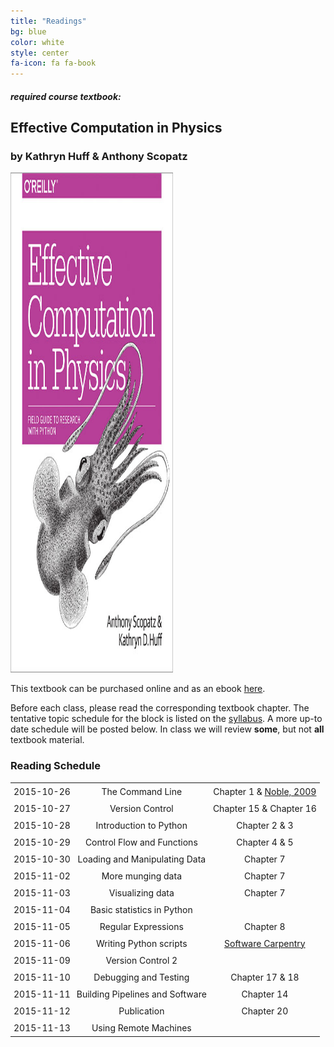 ```yaml
---
title: "Readings"
bg: blue
color: white
style: center
fa-icon: fa fa-book
---
```


#### *required course textbook:*

## Effective Computation in Physics

### by Kathryn Huff & Anthony Scopatz

<a href="http://physics.codes/">
<img height="800" width="260" src="img/ecip.jpg" />
</a>

This textbook can be purchased online and as an ebook [here](http://shop.oreilly.com/product/0636920033424.do).

Before each class, please read the corresponding textbook chapter. The tentative topic schedule for 
the block is listed on the [syllabus](https://github.com/PHY3009/PHY3009-2015/blob/gh-pages/README.md). 
A more up-to date schedule will be posted below. In class we will review **some**, but not 
**all** textbook material. 

### Reading Schedule

<center>
<table>
  <tr>
    <td style="padding: 5px;" align="center" valign="middle">2015-10-26</td>
    <td style="padding: 5px;" align="center" valign="middle">The Command Line </td>
    <td style="padding: 5px;" align="center" valign="middle">Chapter 1 & <a href="http://journals.plos.org/ploscompbiol/article?id=10.1371/journal.pcbi.1000424">Noble, 2009</a></td>
  </tr>
  <tr>
  <td style="padding: 5px;" align="center" valign="middle">2015-10-27</td>
  <td style="padding: 5px;" align="center" valign="middle">Version Control</td>
  <td style="padding: 5px;" align="center" valign="middle">Chapter 15 & Chapter 16</td>
  </tr>
  <tr>
  <td style="padding: 5px;" align="center" valign="middle">2015-10-28</td>
  <td style="padding: 5px;" align="center" valign="middle">Introduction to Python</td>
  <td style="padding: 5px;" align="center" valign="middle">Chapter 2 & 3</td>
  </tr>
  <tr>
  <td style="padding: 5px;" align="center" valign="middle">2015-10-29</td>
  <td style="padding: 5px;" align="center" valign="middle">Control Flow and Functions</td>
  <td style="padding: 5px;" align="center" valign="middle">Chapter 4 & 5</td>
  </tr>
  <tr>
  <td style="padding: 5px;" align="center" valign="middle">2015-10-30</td>
  <td style="padding: 5px;" align="center" valign="middle">Loading and Manipulating Data</td>
  <td style="padding: 5px;" align="center" valign="middle">Chapter 7</td>
  </tr>
  <tr>
  <td style="padding: 5px;" align="center" valign="middle">2015-11-02</td>
  <td style="padding: 5px;" align="center" valign="middle">More munging data</td>
  <td style="padding: 5px;" align="center" valign="middle">Chapter 7</td>
  </tr>
  <tr>
  <td style="padding: 5px;" align="center" valign="middle">2015-11-03</td>
  <td style="padding: 5px;" align="center" valign="middle">Visualizing data</td>
  <td style="padding: 5px;" align="center" valign="middle">Chapter 7</td>
  </tr>
  <tr>
  <td style="padding: 5px;" align="center" valign="middle">2015-11-04</td>
  <td style="padding: 5px;" align="center" valign="middle">Basic statistics in Python</td>
  <td style="padding: 5px;" align="center" valign="middle"></td>
  </tr>
  <tr>
  <td style="padding: 5px;" align="center" valign="middle">2015-11-05</td>
  <td style="padding: 5px;" align="center" valign="middle">Regular Expressions</td>
  <td style="padding: 5px;" align="center" valign="middle">Chapter 8</td>
  </tr>
  <tr>
  <td style="padding: 5px;" align="center" valign="middle">2015-11-06</td>
  <td style="padding: 5px;" align="center" valign="middle">Writing Python scripts</td>
  <td style="padding: 5px;" align="center" valign="middle"><a href="http://swcarpentry.github.io/python-novice-inflammation/10-cmdline.html">Software Carpentry</a></td>
  </tr>
   <tr>
  <td style="padding: 5px;" align="center" valign="middle">2015-11-09</td>
  <td style="padding: 5px;" align="center" valign="middle">Version Control 2</td>
  <td style="padding: 5px;" align="center" valign="middle"></td>
  </tr>
  <tr>
  <td style="padding: 5px;" align="center" valign="middle">2015-11-10</td>
  <td style="padding: 5px;" align="center" valign="middle">Debugging and Testing</td>
  <td style="padding: 5px;" align="center" valign="middle">Chapter 17 & 18</td>
  </tr>
  <tr>
  <td style="padding: 5px;" align="center" valign="middle">2015-11-11</td>
  <td style="padding: 5px;" align="center" valign="middle">Building Pipelines and Software</td>
  <td style="padding: 5px;" align="center" valign="middle">Chapter 14</td>
  </tr>
  <tr>
  <td style="padding: 5px;" align="center" valign="middle">2015-11-12</td>
  <td style="padding: 5px;" align="center" valign="middle">Publication</td>
  <td style="padding: 5px;" align="center" valign="middle">Chapter 20</a></td>
  </tr>
  <tr>
  <td style="padding: 5px;" align="center" valign="middle">2015-11-13</td>
  <td style="padding: 5px;" align="center" valign="middle">Using Remote Machines</td>
  <td style="padding: 5px;" align="center" valign="middle"></td>
  </tr>
</table>
</center>